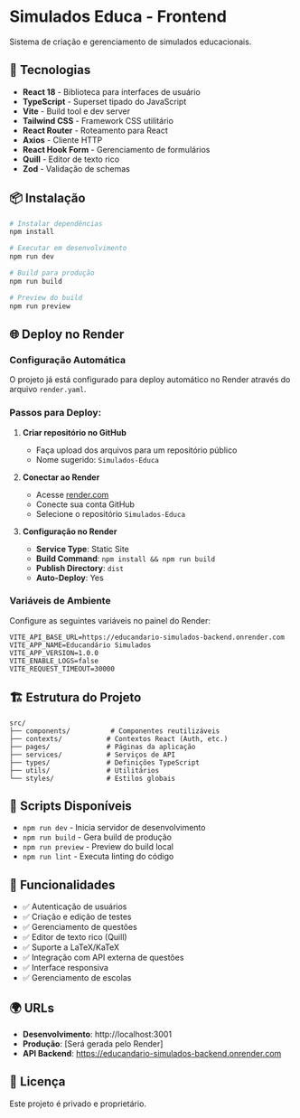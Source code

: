 # Simulados Educa - Frontend

Sistema de criação e gerenciamento de simulados educacionais.

## 🚀 Tecnologias

- **React 18** - Biblioteca para interfaces de usuário
- **TypeScript** - Superset tipado do JavaScript
- **Vite** - Build tool e dev server
- **Tailwind CSS** - Framework CSS utilitário
- **React Router** - Roteamento para React
- **Axios** - Cliente HTTP
- **React Hook Form** - Gerenciamento de formulários
- **Quill** - Editor de texto rico
- **Zod** - Validação de schemas

## 📦 Instalação

```bash
# Instalar dependências
npm install

# Executar em desenvolvimento
npm run dev

# Build para produção
npm run build

# Preview do build
npm run preview
```

## 🌐 Deploy no Render

### Configuração Automática

O projeto já está configurado para deploy automático no Render através do arquivo `render.yaml`.

### Passos para Deploy:

1. **Criar repositório no GitHub**
   - Faça upload dos arquivos para um repositório público
   - Nome sugerido: `Simulados-Educa`

2. **Conectar ao Render**
   - Acesse [render.com](https://render.com)
   - Conecte sua conta GitHub
   - Selecione o repositório `Simulados-Educa`

3. **Configuração no Render**
   - **Service Type**: Static Site
   - **Build Command**: `npm install && npm run build`
   - **Publish Directory**: `dist`
   - **Auto-Deploy**: Yes

### Variáveis de Ambiente

Configure as seguintes variáveis no painel do Render:

```env
VITE_API_BASE_URL=https://educandario-simulados-backend.onrender.com
VITE_APP_NAME=Educandário Simulados
VITE_APP_VERSION=1.0.0
VITE_ENABLE_LOGS=false
VITE_REQUEST_TIMEOUT=30000
```

## 🏗️ Estrutura do Projeto

```
src/
├── components/          # Componentes reutilizáveis
├── contexts/           # Contextos React (Auth, etc.)
├── pages/              # Páginas da aplicação
├── services/           # Serviços de API
├── types/              # Definições TypeScript
├── utils/              # Utilitários
└── styles/             # Estilos globais
```

## 🔧 Scripts Disponíveis

- `npm run dev` - Inicia servidor de desenvolvimento
- `npm run build` - Gera build de produção
- `npm run preview` - Preview do build local
- `npm run lint` - Executa linting do código

## 📱 Funcionalidades

- ✅ Autenticação de usuários
- ✅ Criação e edição de testes
- ✅ Gerenciamento de questões
- ✅ Editor de texto rico (Quill)
- ✅ Suporte a LaTeX/KaTeX
- ✅ Integração com API externa de questões
- ✅ Interface responsiva
- ✅ Gerenciamento de escolas

## 🌍 URLs

- **Desenvolvimento**: http://localhost:3001
- **Produção**: [Será gerada pelo Render]
- **API Backend**: https://educandario-simulados-backend.onrender.com

## 📄 Licença

Este projeto é privado e proprietário.